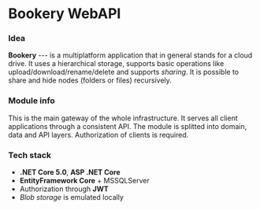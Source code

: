 # Bookery WebAPI

### Idea

**Bookery** --- is a multiplatform application that in general stands for a cloud drive. It uses a hierarchical storage, supports basic operations like upload/download/rename/delete and supports *sharing*. It is possible to share and hide nodes (folders or files) recursively.

### Module info

This is the main gateway of the whole infrastructure. It serves all client applications through a consistent API. The module is splitted into domain, data and API layers. Authorization of clients is required.

### Tech stack

- **.NET Core 5.0**, **ASP .NET Core**
- **EntityFramework Core** + MSSQLServer
- Authorization through **JWT**
- *Blob storage* is emulated locally

